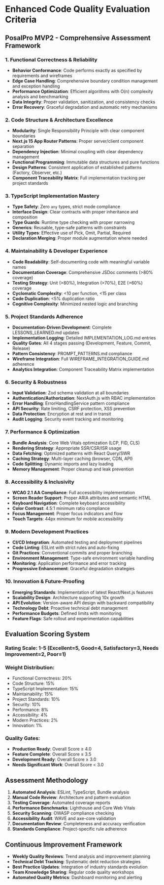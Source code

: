 # Enhanced Code Quality Evaluation Criteria

## PosalPro MVP2 - Comprehensive Assessment Framework

### 1. **Functional Correctness & Reliability**

- **Behavior Conformance**: Code performs exactly as specified by requirements
  and wireframes
- **Edge Case Handling**: Comprehensive boundary condition management and
  exception handling
- **Performance Optimization**: Efficient algorithms with O(n) complexity
  analysis and benchmarking
- **Data Integrity**: Proper validation, sanitization, and consistency checks
- **Error Recovery**: Graceful degradation and automatic retry mechanisms

### 2. **Code Structure & Architecture Excellence**

- **Modularity**: Single Responsibility Principle with clear component
  boundaries
- **Next.js 15 App Router Patterns**: Proper server/client component separation
- **Dependency Injection**: Minimal coupling with clear dependency management
- **Functional Programming**: Immutable data structures and pure functions
- **Design Patterns**: Consistent application of established patterns (Factory,
  Observer, etc.)
- **Component Traceability Matrix**: Full implementation tracking per project
  standards

### 3. **TypeScript Implementation Mastery**

- **Type Safety**: Zero `any` types, strict mode compliance
- **Interface Design**: Clear contracts with proper inheritance and composition
- **Type Guards**: Runtime type checking with proper narrowing
- **Generics**: Reusable, type-safe patterns with constraints
- **Utility Types**: Effective use of Pick, Omit, Partial, Required
- **Declaration Merging**: Proper module augmentation where needed

### 4. **Maintainability & Developer Experience**

- **Code Readability**: Self-documenting code with meaningful variable names
- **Documentation Coverage**: Comprehensive JSDoc comments (>80% coverage)
- **Testing Strategy**: Unit (>80%), Integration (>70%), E2E (>60%) coverage
- **Cyclomatic Complexity**: <10 per function, <15 per class
- **Code Duplication**: <5% duplication ratio
- **Cognitive Complexity**: Minimized nested logic and branching

### 5. **Project Standards Adherence**

- **Documentation-Driven Development**: Complete LESSONS_LEARNED.md updates
- **Implementation Logging**: Detailed IMPLEMENTATION_LOG.md entries
- **Quality Gates**: All 4 stages passing (Development, Feature, Commit,
  Release)
- **Pattern Consistency**: PROMPT_PATTERNS.md compliance
- **Wireframe Integration**: Full WIREFRAME_INTEGRATION_GUIDE.md adherence
- **Analytics Integration**: Component Traceability Matrix implementation

### 6. **Security & Robustness**

- **Input Validation**: Zod schema validation at all boundaries
- **Authentication/Authorization**: NextAuth.js with RBAC implementation
- **Error Handling**: ErrorHandlingService pattern compliance
- **API Security**: Rate limiting, CSRF protection, XSS prevention
- **Data Protection**: Encryption at rest and in transit
- **Audit Logging**: Security event tracking and monitoring

### 7. **Performance & Optimization**

- **Bundle Analysis**: Core Web Vitals optimization (LCP, FID, CLS)
- **Rendering Strategy**: Appropriate SSR/CSR/ISR usage
- **Data Fetching**: Optimized patterns with React Query/SWR
- **Caching Strategy**: Multi-layer caching (browser, CDN, API)
- **Code Splitting**: Dynamic imports and lazy loading
- **Memory Management**: Proper cleanup and leak prevention

### 8. **Accessibility & Inclusivity**

- **WCAG 2.1 AA Compliance**: Full accessibility implementation
- **Screen Reader Support**: Proper ARIA attributes and semantic HTML
- **Keyboard Navigation**: Complete keyboard accessibility
- **Color Contrast**: 4.5:1 minimum ratio compliance
- **Focus Management**: Proper focus indicators and flow
- **Touch Targets**: 44px minimum for mobile accessibility

### 9. **Modern Development Practices**

- **CI/CD Integration**: Automated testing and deployment pipelines
- **Code Linting**: ESLint with strict rules and auto-fixing
- **Git Practices**: Conventional commits and proper branching
- **Environment Management**: Type-safe environment variable handling
- **Monitoring**: Application performance and error tracking
- **Progressive Enhancement**: Graceful degradation strategies

### 10. **Innovation & Future-Proofing**

- **Emerging Standards**: Implementation of latest React/Next.js features
- **Scalability Design**: Architecture supporting 10x growth
- **API Evolution**: Version-aware API design with backward compatibility
- **Technology Debt**: Proactive technical debt management
- **Performance Budgets**: Defined limits with monitoring
- **Feature Flags**: Safe rollout and experimentation capabilities

## **Evaluation Scoring System**

### **Rating Scale**: 1-5 (Excellent=5, Good=4, Satisfactory=3, Needs Improvement=2, Poor=1)

### **Weight Distribution**:

- Functional Correctness: 20%
- Code Structure: 15%
- TypeScript Implementation: 15%
- Maintainability: 15%
- Project Standards: 10%
- Security: 10%
- Performance: 8%
- Accessibility: 4%
- Modern Practices: 2%
- Innovation: 1%

### **Quality Gates**:

- **Production Ready**: Overall Score ≥ 4.0
- **Feature Complete**: Overall Score ≥ 3.5
- **Development Ready**: Overall Score ≥ 3.0
- **Needs Significant Work**: Overall Score < 3.0

## **Assessment Methodology**

1. **Automated Analysis**: ESLint, TypeScript, Bundle analysis
2. **Manual Code Review**: Architecture and pattern evaluation
3. **Testing Coverage**: Automated coverage reports
4. **Performance Benchmarks**: Lighthouse and Core Web Vitals
5. **Security Scanning**: OWASP compliance checking
6. **Accessibility Audit**: WAVE and axe-core validation
7. **Documentation Review**: Completeness and accuracy verification
8. **Standards Compliance**: Project-specific rule adherence

## **Continuous Improvement Framework**

- **Weekly Quality Reviews**: Trend analysis and improvement planning
- **Technical Debt Tracking**: Systematic debt reduction strategies
- **Best Practice Updates**: Integration of industry standards evolution
- **Team Knowledge Sharing**: Regular code quality workshops
- **Automated Quality Metrics**: Dashboard monitoring and alerting
